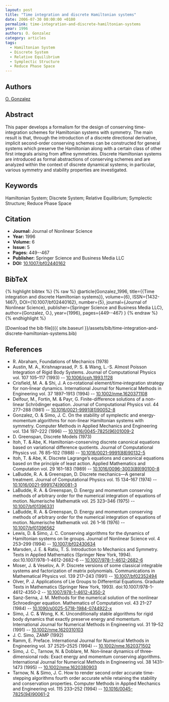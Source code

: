 ```yaml
---
layout: post
title: "Time integration and discrete Hamiltonian systems"
date: 2006-07-30 00:00:00 +0100
permalink: time-integration-and-discrete-hamiltonian-systems
year: 1996
authors: O. Gonzalez
category: articles
tags:
  - Hamiltonian System
  - Discrete System
  - Relative Equilibrium
  - Symplectic Structure
  - Reduce Phase Space
---
```

 
## Authors
[O. Gonzalez](authors/o-gonzalez)
 
## Abstract
This paper develops a formalism for the design of conserving time-integration schemes for Hamiltonian systems with symmetry. The main result is that, through the introduction of a discrete directional derivative, implicit second-order conserving schemes can be constructed for general systems which preserve the Hamiltonian along with a certain class of other first integrals arising from affine symmetries. Discrete Hamiltonian systems are introduced as formal abstractions of conserving schemes and are analyzed within the context of discrete dynamical systems; in particular, various symmetry and stability properties are investigated.
 
## Keywords
Hamiltonian System; Discrete System; Relative Equilibrium; Symplectic Structure; Reduce Phase Space
 
## Citation
- **Journal:** Journal of Nonlinear Science
- **Year:** 1996
- **Volume:** 6
- **Issue:** 5
- **Pages:** 449--467
- **Publisher:** Springer Science and Business Media LLC
- **DOI:** [10.1007/bf02440162](https://doi.org/10.1007/bf02440162)
 
## BibTeX
{% highlight bibtex %}
{% raw %}
@article{Gonzalez_1996,
  title={{Time integration and discrete Hamiltonian systems}},
  volume={6},
  ISSN={1432-1467},
  DOI={10.1007/bf02440162},
  number={5},
  journal={Journal of Nonlinear Science},
  publisher={Springer Science and Business Media LLC},
  author={Gonzalez, O.},
  year={1996},
  pages={449--467}
}
{% endraw %}
{% endhighlight %}
 
[Download the bib file]({{ site.baseurl }}/assets/bib/time-integration-and-discrete-hamiltonian-systems.bib)
 
## References
- R. Abraham, Foundations of Mechanics (1978)
- Austin, M. A., Krishnaprasad, P. S. & Wang, L.-S. Almost Poisson Integration of Rigid Body Systems. Journal of Computational Physics vol. 107 105–117 (1993) -- [10.1006/jcph.1993.1128](https://doi.org/10.1006/jcph.1993.1128)
- Crisfield, M. A. & Shi, J. A co‐rotational element/time‐integration strategy for non‐linear dynamics. International Journal for Numerical Methods in Engineering vol. 37 1897–1913 (1994) -- [10.1002/nme.1620371108](https://doi.org/10.1002/nme.1620371108)
- Delfour, M., Fortin, M. & Payr, G. Finite-difference solutions of a non-linear Schrödinger equation. Journal of Computational Physics vol. 44 277–288 (1981) -- [10.1016/0021-9991(81)90052-8](https://doi.org/10.1016/0021-9991(81)90052-8)
- Gonzalez, O. & Simo, J. C. On the stability of symplectic and energy-momentum algorithms for non-linear Hamiltonian systems with symmetry. Computer Methods in Applied Mechanics and Engineering vol. 134 197–222 (1996) -- [10.1016/0045-7825(96)01009-2](https://doi.org/10.1016/0045-7825(96)01009-2)
- D. Greenspan, Discrete Models (1973)
- Itoh, T. & Abe, K. Hamiltonian-conserving discrete canonical equations based on variational difference quotients. Journal of Computational Physics vol. 76 85–102 (1988) -- [10.1016/0021-9991(88)90132-5](https://doi.org/10.1016/0021-9991(88)90132-5)
- Itoh, T. & Abe, K. Discrete Lagrange’s equations and canonical equations based on the principle of least action. Applied Mathematics and Computation vol. 29 161–183 (1989) -- [10.1016/0096-3003(89)90100-8](https://doi.org/10.1016/0096-3003(89)90100-8)
- LaBudde, R. A. & Greenspan, D. Discrete mechanics—A general treatment. Journal of Computational Physics vol. 15 134–167 (1974) -- [10.1016/0021-9991(74)90081-3](https://doi.org/10.1016/0021-9991(74)90081-3)
- LaBudde, R. A. & Greenspan, D. Energy and momentum conserving methods of arbitrary order for the numerical integration of equations of motion. Numerische Mathematik vol. 25 323–346 (1975) -- [10.1007/bf01396331](https://doi.org/10.1007/bf01396331)
- LaBudde, R. A. & Greenspan, D. Energy and momentum conserving methods of arbitrary order for the numerical integration of equations of motion. Numerische Mathematik vol. 26 1–16 (1976) -- [10.1007/bf01396562](https://doi.org/10.1007/bf01396562)
- Lewis, D. & Simo, J. C. Conserving algorithms for the dynamics of Hamiltonian systems on lie groups. Journal of Nonlinear Science vol. 4 253–299 (1994) -- [10.1007/bf02430634](https://doi.org/10.1007/bf02430634)
- Marsden, J. E. & Ratiu, T. S. Introduction to Mechanics and Symmetry. Texts in Applied Mathematics (Springer New York, 1994). doi:10.1007/978-1-4612-2682-6 -- [10.1007/978-1-4612-2682-6](https://doi.org/10.1007/978-1-4612-2682-6)
- Moser, J. & Veselov, A. P. Discrete versions of some classical integrable systems and factorization of matrix polynomials. Communications in Mathematical Physics vol. 139 217–243 (1991) -- [10.1007/bf02352494](https://doi.org/10.1007/bf02352494)
- Olver, P. J. Applications of Lie Groups to Differential Equations. Graduate Texts in Mathematics (Springer New York, 1993). doi:10.1007/978-1-4612-4350-2 -- [10.1007/978-1-4612-4350-2](https://doi.org/10.1007/978-1-4612-4350-2)
- Sanz-Serna, J. M. Methods for the numerical solution of the nonlinear Schroedinger equation. Mathematics of Computation vol. 43 21–27 (1984) -- [10.1090/s0025-5718-1984-0744922-x](https://doi.org/10.1090/s0025-5718-1984-0744922-x)
- Simo, J. C. & Wong, K. K. Unconditionally stable algorithms for rigid body dynamics that exactly preserve energy and momentum. International Journal for Numerical Methods in Engineering vol. 31 19–52 (1991) -- [10.1002/nme.1620310103](https://doi.org/10.1002/nme.1620310103)
- J. C. Simo, ZAMP (1992)
- Ramm, E. Preface. International Journal for Numerical Methods in Engineering vol. 37 2525–2525 (1994) -- [10.1002/nme.1620371502](https://doi.org/10.1002/nme.1620371502)
- Simo, J. C., Tarnow, N. & Doblare, M. Non‐linear dynamics of three‐dimensional rods: Exact energy and momentum conserving algorithms. International Journal for Numerical Methods in Engineering vol. 38 1431–1473 (1995) -- [10.1002/nme.1620380903](https://doi.org/10.1002/nme.1620380903)
- Tarnow, N. & Simo, J. C. How to render second order accurate time-stepping algorithms fourth order accurate while retaining the stability and conservation properties. Computer Methods in Applied Mechanics and Engineering vol. 115 233–252 (1994) -- [10.1016/0045-7825(94)90061-2](https://doi.org/10.1016/0045-7825(94)90061-2)

